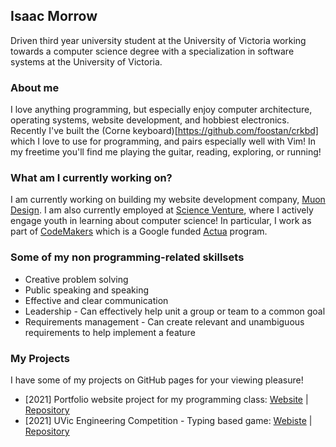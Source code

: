 ## Isaac Morrow
Driven third year university student at the University of Victoria working towards a computer science degree with a specialization in software systems at the University of Victoria.

### About me
I love anything programming, but especially enjoy computer architecture, operating systems, website development, and hobbiest electronics. Recently I've built the (Corne keyboard)[https://github.com/foostan/crkbd] which I love to use for programming, and pairs especially well with Vim! In my freetime you'll find me playing the guitar, reading, exploring, or running!

### What am I currently working on?
I am currently working on building my website development company, [Muon Design](https://muon.design). I am also currently employed at [Science Venture](https://www.scienceventure.ca/), where I actively engage youth in learning about computer science! In particular, I work as part of [CodeMakers](https://www.cbc.ca/news/science/google-announces-project-to-get-canadian-kids-coding-1.2785348) which is a Google funded [Actua](https://actua.ca/) program.

### Some of my non programming-related skillsets
- Creative problem solving
- Public speaking and speaking
- Effective and clear communication
- Leadership - Can effectively help unit a group or team to a common goal
- Requirements management - Can create relevant and unambiguous requirements to help implement a feature

### My Projects
I have some of my projects on GitHub pages for your viewing pleasure!
- [2021] Portfolio website project for my programming class: [Website](https://toranian.github.io/portfolio-project/) | [Repository](https://github.com/Toranian/word-duels)
- [2021] UVic Engineering Competition - Typing based game: [Webiste](https://toranian.github.io/word-duels/) | [Repository](https://github.com/Toranian/portfolio-project)

